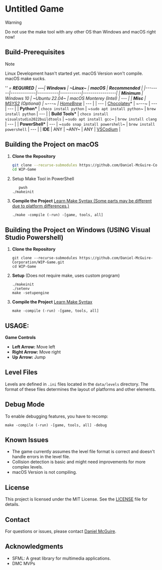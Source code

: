
# Untitled Game

> [!WARNING]
> 
> Do not use the make tool with any other OS than Windows and macOS right now!

## Build-Prerequisites

> [!NOTE]
>
> Linux Development hasn't started yet. macOS Version won't compile. macOS make sucks.

'*' = **REQUIRED**
| **---**| **Windows** | **~Linux~** | **macOS** | **Recommended** |
|--------|-------------|-----------|-----------|-----------------|
| **Minimum** | Windows 10 | ~Ubuntu 22.04~ | macOS Monterey (Intel) | --- |
| **Misc** | [MSYS2](https://github.com/msys2/msys2-installer/releases/download/2024-07-27/msys2-x86_64-20240727.exe) (Optional) | ~---~ | [HomeBrew](https://github.com/Homebrew/brew/releases/download/4.3.23/Homebrew-4.3.23.pkg)* | --- |
| --- | [Chocolatey](https://chocolatey.org/install)* | ~---~ | --- | --- |
| **Python\*** | `choco install python` | ~`sudo apt install python`~ | `brew install python` | --- |
| **Build Tools\*** | `choco install visualstudio2022buildtools` | ~`sudo apt install gcc`~ | `brew install clang` | --- |
| **PowerShell\*** | --- | ~`sudo snap install powershell`~ | `brew install powershell` | --- |
| **IDE** | ANY | ~ANY~ | ANY | [VSCodium](https://vscodium.com) |


## Building the Project on macOS
1. **Clone the Repository**
   ```bash
   git clone --recurse-submodules https://github.com/Daniel-McGuire-Corporation/WIP-Game.git
   cd WIP-Game
   ```
2. Setup Make Tool in PowerShell
   ```pwsh
      pwsh
   ./makeinit
   ```
3. **Compile the Project** [Learn Make Syntax (Some parts may be different due to platform differences.)](https://github.com/Daniel-McGuire-Corporation/WIP-Game/wiki/Make-Guide)
   ```pwsh
   ./make -compile (-run) -[game, tools, all]
   ```

## Building the Project on Windows (USING Visual Studio Powershell)

1. **Clone the Repository**

   ```pwsh
   git clone --recurse-submodules https://github.com/Daniel-McGuire-Corporation/WIP-Game.git
   cd WIP-Game
   ```
   
2. **Setup** (Does not require make, uses custom program)
   ```pwsh
   ./makeinit
   ./setenv
   make -setupengine
   ```


3. **Compile the Project** [Learn Make Syntax](https://github.com/Daniel-McGuire-Corporation/WIP-Game/wiki/Make-Guide)
   ```pwsh
   make -compile (-run) -[game, tools, all]
   ```
## USAGE:

**Game Controls**

   - **Left Arrow:** Move left
   - **Right Arrow:** Move right
   - **Up Arrow:** Jump

## Level Files

Levels are defined in `.ini` files located in the `data/levels` directory. The format of these files determines the layout of platforms and other elements.

## Debug Mode

To enable debugging features, you have to recomp:

```pwsh
make -compile (-run) -[game, tools, all] -debug
```

## Known Issues

- The game currently assumes the level file format is correct and doesn't handle errors in the level file.
- Collision detection is basic and might need improvements for more complex levels.
- macOS Version is not compiling.

## License

This project is licensed under the MIT License. See the [LICENSE](LICENSE) file for details.

## Contact

For questions or issues, please contact [Daniel McGuire](mailto:danielmcguire23@icloud.com).

## Acknowledgments

- SFML: A great library for multimedia applications.
- DMC MVPs


